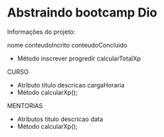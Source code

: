 # Abstraindo bootcamp Dio

Informações do projeto:

nome
    conteudoIncrito
    conteudoConcluido
- Método
    inscrever
    progredir
    calcularTotalXp

CURSO
 - Atributo
titulo
descricao
cargaHoraria
 - Método
calcularXp();

MENTORIAS
 - Atributos
titulo
descricao
data
 - Método
calcularXp();